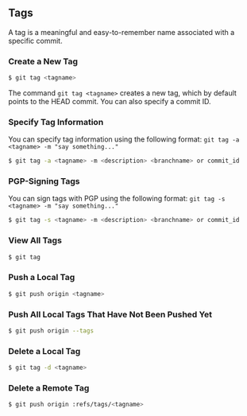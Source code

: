 ## Tags
A tag is a meaningful and easy-to-remember name associated with a specific commit.

### Create a New Tag

```bash
$ git tag <tagname>
```

The command `git tag <tagname>` creates a new tag, which by default points to the HEAD commit. You can also specify a commit ID.

### Specify Tag Information

You can specify tag information using the following format: `git tag -a <tagname> -m "say something..."`

```bash
$ git tag -a <tagname> -m <description> <branchname> or commit_id
```

### PGP-Signing Tags

You can sign tags with PGP using the following format: `git tag -s <tagname> -m "say something..."`

```bash
$ git tag -s <tagname> -m <description> <branchname> or commit_id
```

### View All Tags

```bash
$ git tag
```

### Push a Local Tag

```bash
$ git push origin <tagname>
```

### Push All Local Tags That Have Not Been Pushed Yet

```bash
$ git push origin --tags
```

### Delete a Local Tag

```bash
$ git tag -d <tagname>
```

### Delete a Remote Tag

```bash
$ git push origin :refs/tags/<tagname>
```